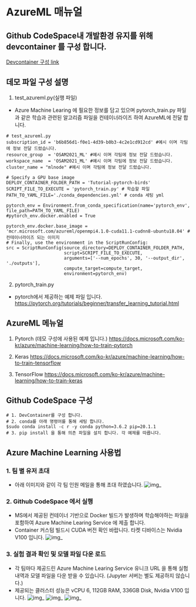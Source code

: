 # AzureML 매뉴얼

## Github CodeSpace내 개발환경 유지를 위해 devcontainer 를 구성 합니다.
[Devcontainer 구성 link](https://docs.github.com/en/codespaces/customizing-your-codespace/configuring-codespaces-for-your-project)


## 데모 파일 구성 설명

1. test_azureml.py(실행 파일)
- Azure Machine Learing 에 필요한 정보를 담고 있으며 pytorch_train.py 파일과 같은 학습과 관련된 알고리즘 파일을 컨테이너라이즈 하여 AzureML에 전달 합니다.

```
# test_azureml.py
subscription_id = 'b6b856d1-f0e1-4d39-b0b3-4c2e1cd912cd' #예시 이며 각팀에 정보 전달 드렸습니다.
resource_group  = 'OSAM2021_ML' #예시 이며 각팀에 정보 전달 드렸습니다.
workspace_name  = 'OSAM2021_ML' #예시 이며 각팀에 정보 전달 드렸습니다.
cluster_name = "mlnode" #예시 이며 각팀에 정보 전달 드렸습니다.

# Specify a GPU base image
DEPLOY_CONTAINER_FOLDER_PATH = 'Tutorial-pytorch-birds'
SCRIPT_FILE_TO_EXECUTE = 'pytorch_train.py' # 학습할 파일
PATH_TO_YAML_FILE='./conda_dependencies.yml' # conda 세팅 yml

pytorch_env = Environment.from_conda_specification(name='pytorch_env', file_path=PATH_TO_YAML_FILE)
#pytorch_env.docker.enabled = True

pytorch_env.docker.base_image = 'mcr.microsoft.com/azureml/openmpi4.1.0-cuda11.1-cudnn8-ubuntu18.04' # 컨테이너라이즈 되는 이미지
# Finally, use the environment in the ScriptRunConfig:
src = ScriptRunConfig(source_directory=DEPLOY_CONTAINER_FOLDER_PATH,
                      script=SCRIPT_FILE_TO_EXECUTE,
                      arguments=['--num_epochs', 30, '--output_dir', './outputs'],
                      compute_target=compute_target,
                      environment=pytorch_env)
```

2. pytorch_train.py 
- pytorch에서 제공하는 예제 파일 입니다.
https://pytorch.org/tutorials/beginner/transfer_learning_tutorial.html


## AzureML 메뉴얼
1. Pytorch (데모 구성에 사용된 예제 입니다.)
https://docs.microsoft.com/ko-kr/azure/machine-learning/how-to-train-pytorch

2. Keras
https://docs.microsoft.com/ko-kr/azure/machine-learning/how-to-train-tensorflow

3. TensorFlow
https://docs.microsoft.com/ko-kr/azure/machine-learning/how-to-train-keras

## Github CodeSpace 구성
```
# 1. DevContainer를 구성 합니다.
# 2. conda를 아래 명령어를 통해 세팅 합니다. 
$sudo conda install -c r -y conda python=3.6.2 pip=20.1.1
# 3. pip install 을 통해 의존 파일을 설치 합니다. 각 예제를 따릅니다.
```

## Azure Machine Learning 사용법

### 1. 팀 별 유저 초대
- 아래 이미지와 같이 각 팀 인원 메일을 통해 초대 하였습니다.
![img_](https://user-images.githubusercontent.com/22819926/135014741-3c03aca6-dbd0-4988-9721-a0b2b290a1cf.png)

### 2. Github CodeSpace 에서 실행
- MS에서 제공된 컨테이너 기반으로 Docker 빌드가 발생하며 학습해야하는 파일을 포함하여 Azure Machine Learing Service 에 제출 합니다.
- Container 커스텀 빌드시 CUDA 버전 확인 바랍니다. 타켓 디바이스는 Nvidia V100 입니다.
![img_](https://user-images.githubusercontent.com/22819926/135014743-e79f1033-6be0-4b4d-8bc1-cc540e4a234e.png)

### 3. 실험 결과 확인 및 모델 파일 다운 로드
- 각 팀마다 제공드린 Azure Machine Learing Service 유니크 URL 을 통해 실험내역과 모델 파일을 다운 받을 수 있습니다. (Jupyter 서버는 별도 제공하지 않습니다.)
- 제공되는 클러스터 성능은  vCPU 6, 112GB RAM, 336GB Disk, Nvidia V100 입니다.
![img_](https://user-images.githubusercontent.com/22819926/135014746-a91426fa-112d-43d3-81af-cb214cd8c68c.png)
![img_](https://user-images.githubusercontent.com/22819926/135014744-d6c952e0-caa9-47ba-a211-227c66c2d406.png)
![img_](https://user-images.githubusercontent.com/22819926/135014739-fec505a6-7fd2-4938-95b8-675fc6427143.png)

